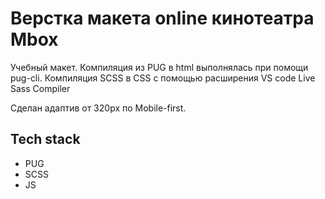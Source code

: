 # Верстка макета online кинотеатра Mbox

Учебный макет. Компиляция из PUG в html выполнялась при помощи pug-cli. Компиляция SCSS в CSS с помощью расширения VS code Live Sass Compiler

Сделан адаптив от 320px по Mobile-first.

## Tech stack
* PUG
* SCSS
* JS
